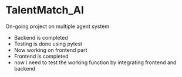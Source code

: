 ﻿# TalentMatch_AI
On-going project on multiple agent system
- Backend is completed
- Testing is done using pytest
- Now working on frontend part
- Frontend is completed
- now i need to test the working function by integrating frontend and backend
  
